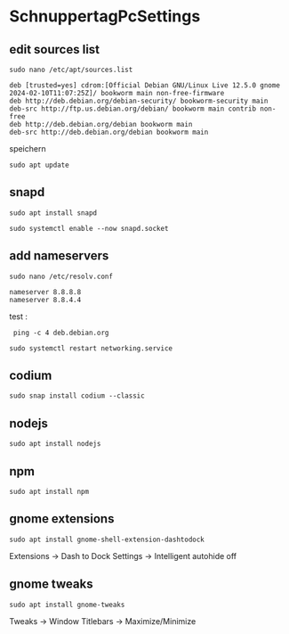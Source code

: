 # SchnuppertagPcSettings

## edit sources list
```
sudo nano /etc/apt/sources.list
```
```
deb [trusted=yes] cdrom:[Official Debian GNU/Linux Live 12.5.0 gnome 2024-02-10T11:07:25Z]/ bookworm main non-free-firmware
deb http://deb.debian.org/debian-security/ bookworm-security main
deb-src http://ftp.us.debian.org/debian/ bookworm main contrib non-free
deb http://deb.debian.org/debian bookworm main 
deb-src http://deb.debian.org/debian bookworm main
```
speichern
```
sudo apt update
```
## snapd
```
sudo apt install snapd

sudo systemctl enable --now snapd.socket
```
## add nameservers
```
sudo nano /etc/resolv.conf
```
```
nameserver 8.8.8.8
nameserver 8.8.4.4
```
test :
```
 ping -c 4 deb.debian.org
```
```
sudo systemctl restart networking.service
```
## codium
```
sudo snap install codium --classic
```

## nodejs
```
sudo apt install nodejs
```
## npm
```
sudo apt install npm
```
## gnome extensions
```
sudo apt install gnome-shell-extension-dashtodock
```
Extensions -> Dash to Dock
Settings -> Intelligent autohide off
## gnome tweaks
```
sudo apt install gnome-tweaks
```
Tweaks -> Window Titlebars -> Maximize/Minimize
